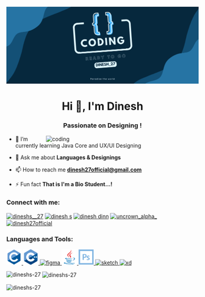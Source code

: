 ![logo](https://github.com/dineshs-27/dineshs-27/blob/main/Coding%20Banner%20!.png)

<h1 align="center">Hi 👋, I'm Dinesh</h1>
<h3 align="center"> Passionate on Designing !</h3>
<img align="right" alt="coding" width="400" src="https://r7q6w9z6.rocketcdn.me/career/wp-content/uploads/2020/03/hello.gif">

- 🌱 I’m currently learning Java Core and UX/UI Designing

- 💬 Ask me about **Languages & Designings**

- 📫 How to reach me **dinesh27official@gmail.com**

- ⚡ Fun fact **That is I'm a Bio Student...!**

<h3 align="left">Connect with me:</h3>
<p align="left">
<a href="https://twitter.com/dineshs__27" target="blank"><img align="center" src="https://raw.githubusercontent.com/rahuldkjain/github-profile-readme-generator/master/src/images/icons/Social/twitter.svg" alt="dineshs__27" height="30" width="40" /></a>
<a href="https://linkedin.com/in/dinesh s" target="blank"><img align="center" src="https://raw.githubusercontent.com/rahuldkjain/github-profile-readme-generator/master/src/images/icons/Social/linked-in-alt.svg" alt="dinesh s" height="30" width="40" /></a>
<a href="https://fb.com/dinesh dinn" target="blank"><img align="center" src="https://raw.githubusercontent.com/rahuldkjain/github-profile-readme-generator/master/src/images/icons/Social/facebook.svg" alt="dinesh dinn" height="30" width="40" /></a>
<a href="https://instagram.com/uncrown_alpha_" target="blank"><img align="center" src="https://raw.githubusercontent.com/rahuldkjain/github-profile-readme-generator/master/src/images/icons/Social/instagram.svg" alt="uncrown_alpha_" height="30" width="40" /></a>
<a href="https://www.hackerrank.com/dinesh27official" target="blank"><img align="center" src="https://raw.githubusercontent.com/rahuldkjain/github-profile-readme-generator/master/src/images/icons/Social/hackerrank.svg" alt="dinesh27official" height="30" width="40" /></a>
</p>

<h3 align="left">Languages and Tools:</h3>
<p align="left"> <a href="https://www.cprogramming.com/" target="_blank" rel="noreferrer"> <img src="https://raw.githubusercontent.com/devicons/devicon/master/icons/c/c-original.svg" alt="c" width="40" height="40"/> </a> <a href="https://www.w3schools.com/cpp/" target="_blank" rel="noreferrer"> <img src="https://raw.githubusercontent.com/devicons/devicon/master/icons/cplusplus/cplusplus-original.svg" alt="cplusplus" width="40" height="40"/> </a> <a href="https://www.figma.com/" target="_blank" rel="noreferrer"> <img src="https://www.vectorlogo.zone/logos/figma/figma-icon.svg" alt="figma" width="40" height="40"/> </a> <a href="https://www.java.com" target="_blank" rel="noreferrer"> <img src="https://raw.githubusercontent.com/devicons/devicon/master/icons/java/java-original.svg" alt="java" width="40" height="40"/> </a> <a href="https://www.photoshop.com/en" target="_blank" rel="noreferrer"> <img src="https://raw.githubusercontent.com/devicons/devicon/master/icons/photoshop/photoshop-line.svg" alt="photoshop" width="40" height="40"/> </a> <a href="https://www.sketch.com/" target="_blank" rel="noreferrer"> <img src="https://www.vectorlogo.zone/logos/sketchapp/sketchapp-icon.svg" alt="sketch" width="40" height="40"/> </a> <a href="https://www.adobe.com/products/xd.html" target="_blank" rel="noreferrer"> <img src="https://cdn.worldvectorlogo.com/logos/adobe-xd.svg" alt="xd" width="40" height="40"/> </a> </p>

<p><img align="left" src="https://github-readme-stats.vercel.app/api/top-langs?username=dineshs-27&show_icons=true&locale=en&layout=compact" alt="dineshs-27" /></p>

<p>&nbsp;<img align="center" src="https://github-readme-stats.vercel.app/api?username=dineshs-27&show_icons=true&locale=en" alt="dineshs-27" /></p>

<p><img align="center" src="https://github-readme-streak-stats.herokuapp.com/?user=dineshs-27&" alt="dineshs-27" /></p>
